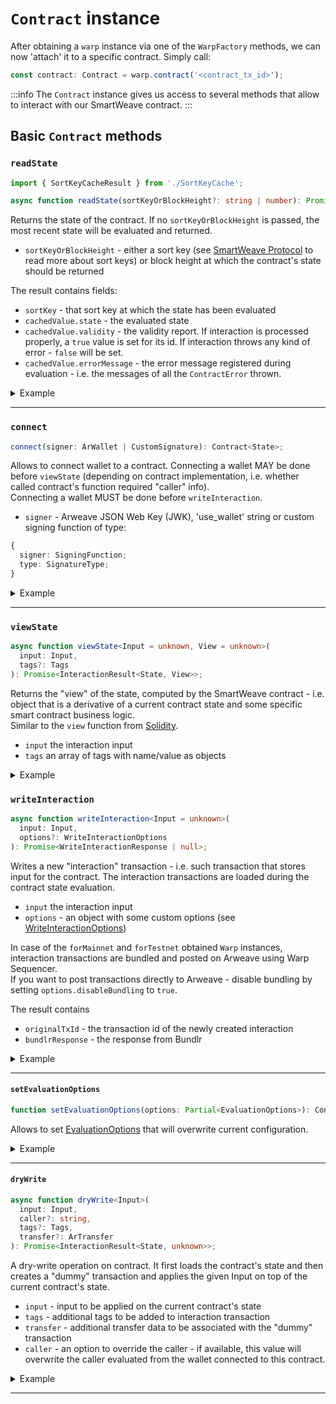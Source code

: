 # `Contract` instance

After obtaining a `warp` instance via one of the `WarpFactory` methods, we can now 'attach' it to a specific contract.
Simply call:
```typescript
const contract: Contract = warp.contract('<contract_tx_id>');
```

:::info
The `Contract` instance gives us access to several methods that allow to interact with our SmartWeave contract.
:::

## Basic `Contract` methods

### `readState`

```typescript
import { SortKeyCacheResult } from './SortKeyCache';

async function readState(sortKeyOrBlockHeight?: string | number): Promise<SortKeyCacheResult<EvalStateResult<State>>>;
```

Returns the state of the contract. If no `sortKeyOrBlockHeight` is passed, the most recent state will be evaluated and returned.

- `sortKeyOrBlockHeight` - either a sort key (see [SmartWeave Protocol](https://academy.warp.cc/docs/sdk/smartweave-protocol) to read more about sort keys) or block height at which the contract's state should be returned

The result contains fields:
- `sortKey` - that sort key at which the state has been evaluated
- `cachedValue.state` - the evaluated state
- `cachedValue.validity` - the validity report. If interaction is processed properly, a `true` value is set for its id.
If interaction throws any kind of error - `false` will be set.
- `cachedValue.errorMessage` - the error message registered during evaluation - i.e. the messages of all the `ContractError` thrown.

<details>
  <summary>Example</summary>

```typescript
const { sortKey, cachedValue } = await contract.readState();
```

</details>

---

### `connect`

```typescript
connect(signer: ArWallet | CustomSignature): Contract<State>;
```

Allows to connect wallet to a contract. Connecting a wallet MAY be done before `viewState` (depending on contract implementation, i.e. whether called contract's function required "caller" info).   
Connecting a wallet MUST be done before `writeInteraction`.

- `signer` - Arweave JSON Web Key (JWK), 'use_wallet' string or custom signing function of type:

```ts
{
  signer: SigningFunction;
  type: SignatureType;
}
```

<details>
  <summary>Example</summary>

```typescript
const contract = warp.contract('YOUR_CONTRACT_TX_ID').connect(jwk);
```

</details>

---

### `viewState`

```typescript
async function viewState<Input = unknown, View = unknown>(
  input: Input,
  tags?: Tags
): Promise<InteractionResult<State, View>>;
```

Returns the "view" of the state, computed by the SmartWeave contract - i.e. object that is a derivative of a current contract state and some specific smart contract business logic.  
Similar to the `view` function from [Solidity](https://docs.soliditylang.org/en/v0.8.17/contracts.html#view-functions).

- `input` the interaction input
- `tags` an array of tags with name/value as objects

<details>
  <summary>Example</summary>

```typescript
const { result } = await contract.viewState({
  function: "NAME_OF_YOUR_FUNCTION",
  data: { ... }
});
```

</details>

### `writeInteraction`

```typescript
async function writeInteraction<Input = unknown>(
  input: Input,
  options?: WriteInteractionOptions
): Promise<WriteInteractionResponse | null>;
```

Writes a new "interaction" transaction - i.e. such transaction that stores input for the contract.
The interaction transactions are loaded during the contract state evaluation.

- `input` the interaction input
- `options` - an object with some custom options (see [WriteInteractionOptions](https://github.com/warp-contracts/warp/blob/main/src/contract/Contract.ts#L49))

In case of the `forMainnet` and `forTestnet` obtained `Warp` instances, interaction transactions are bundled and posted on Arweave using Warp Sequencer.  
If you want to post transactions directly to Arweave - disable bundling by setting `options.disableBundling` to `true`.

The result contains
- `originalTxId` - the transaction id of the newly created interaction
- `bundlrResponse` - the response from Bundlr

<details>
  <summary>Example</summary>

```typescript
const result = await contract.writeInteraction({
  function: "NAME_OF_YOUR_FUNCTION",
  data: { ... }
});
```

</details>

---


#### `setEvaluationOptions`

```typescript
function setEvaluationOptions(options: Partial<EvaluationOptions>): Contract<State>;
```

Allows to set [EvaluationOptions](https://github.com/warp-contracts/warp/blob/main/src/core/modules/StateEvaluator.ts#L98) that will overwrite current configuration.

<details>
  <summary>Example</summary>

```typescript
const contract = warp.contract('YOUR_CONTRACT_TX_ID').setEvaluationOptions({
  waitForConfirmation: true,
  ignoreExceptions: false,
});
```

</details>

---



#### `dryWrite`

```typescript
async function dryWrite<Input>(
  input: Input,
  caller?: string,
  tags?: Tags,
  transfer?: ArTransfer
): Promise<InteractionResult<State, unknown>>;
```

A dry-write operation on contract. It first loads the contract's state and then creates a "dummy" transaction and applies the given Input on top of the current contract's state.

- `input` - input to be applied on the current contract's state
- `tags` - additional tags to be added to interaction transaction
- `transfer` - additional transfer data to be associated with the "dummy" transaction
- `caller` - an option to override the caller - if available, this value will overwrite the caller evaluated from the wallet connected to this contract.

<details>
  <summary>Example</summary>

```typescript
const result = await contract.dryWrite({
  function: "NAME_OF_YOUR_FUNCTION",
  data: { ... }
});
```

</details>

---

